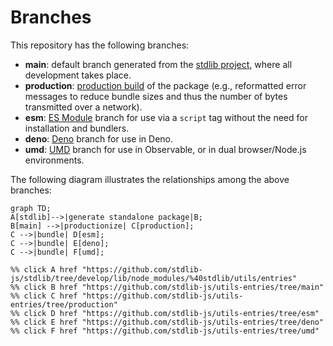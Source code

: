 <!--

@license Apache-2.0

Copyright (c) 2022 The Stdlib Authors.

Licensed under the Apache License, Version 2.0 (the "License");
you may not use this file except in compliance with the License.
You may obtain a copy of the License at

    http://www.apache.org/licenses/LICENSE-2.0

Unless required by applicable law or agreed to in writing, software
distributed under the License is distributed on an "AS IS" BASIS,
WITHOUT WARRANTIES OR CONDITIONS OF ANY KIND, either express or implied.
See the License for the specific language governing permissions and
limitations under the License.

-->

# Branches

This repository has the following branches:

-   **main**: default branch generated from the [stdlib project][stdlib-url], where all development takes place.
-   **production**: [production build][production-url] of the package (e.g., reformatted error messages to reduce bundle sizes and thus the number of bytes transmitted over a network).
-   **esm**: [ES Module][esm-url] branch for use via a `script` tag without the need for installation and bundlers.
-   **deno**: [Deno][deno-url] branch for use in Deno.
-   **umd**: [UMD][umd-url] branch for use in Observable, or in dual browser/Node.js environments.

The following diagram illustrates the relationships among the above branches:

```mermaid
graph TD;
A[stdlib]-->|generate standalone package|B;
B[main] -->|productionize| C[production];
C -->|bundle| D[esm];
C -->|bundle| E[deno];
C -->|bundle| F[umd];

%% click A href "https://github.com/stdlib-js/stdlib/tree/develop/lib/node_modules/%40stdlib/utils/entries"
%% click B href "https://github.com/stdlib-js/utils-entries/tree/main"
%% click C href "https://github.com/stdlib-js/utils-entries/tree/production"
%% click D href "https://github.com/stdlib-js/utils-entries/tree/esm"
%% click E href "https://github.com/stdlib-js/utils-entries/tree/deno"
%% click F href "https://github.com/stdlib-js/utils-entries/tree/umd"
```

[stdlib-url]: https://github.com/stdlib-js/stdlib/tree/develop/lib/node_modules/%40stdlib/utils/entries
[production-url]: https://github.com/stdlib-js/utils-entries/tree/production
[deno-url]: https://github.com/stdlib-js/utils-entries/tree/deno
[umd-url]: https://github.com/stdlib-js/utils-entries/tree/umd
[esm-url]: https://github.com/stdlib-js/utils-entries/tree/esm